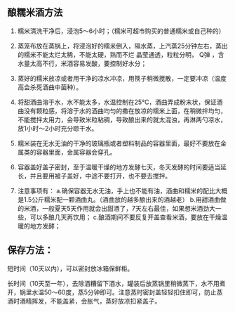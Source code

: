 ## 酿糯米酒方法

1. 糯米清洗干净后，浸泡5～6小时；（糯米可超市购买的普通糯米或自己种的）

2. 蒸笼布放在蒸锅上，将浸泡好的糯米倒入，隔水蒸，上汽蒸25分钟左右，蒸出的糯米不能太烂太稀，不能太硬，熟而不烂 晶莹通透，粒粒分明， Q弹 ，含水量太高不行，米酒容易发酸，要控制好水分；

3. 蒸好的糯米放凉或者用干净的凉水冲凉，用筷子稍微搅散，一定要冲凉（温度高会杀死酒曲中菌种）。

4. 将甜酒曲溶于水，水不能太多，水温控制在25℃，酒曲弄成粉末状，保证酒曲没有颗粒感，将溶于水的酒曲均匀的撒在放凉的糯米上面，在稍微拌均匀，不能搅拌太用力，会导致米粒粘稠，导致酿出来的就太混浊，再淋两勺凉水，放1小时～2小时充分晾干水。

5. 糯米装在无水无油的干净的玻璃瓶或者塑料制品的容器里面，最好不要放在金属类的容器里面，金属容器会穿孔。

6. 容器盖好盖子密封，至于温暖干燥的地方发酵七天，冬天发酵的时间要适当延长，并且要用被子盖好，中途不要打开，也不要去搅拌。

7. 注意事项有：
       a.确保容器无水无油，手上也不能有油，酒曲和糯米的配比大概是1.5公斤糯米配一颗酒曲丸。（酒曲放的越多酿出来的酒越老）
       b.用甜酒曲做的米酒，一般夏天5天作用就会出甜酒了，7天左右最佳，如果想米酒劲大一些，可以多酿几天再饮用；
       c.酿酒期间不要反复开盖查看米酒，要放在干燥温暖的地方发酵；


## 保存方法：

短时间（10天以内），可以密封放冰箱保鲜柜。

长时间（10天至一年），去除酒糟留下酒水，罐装后放蒸锅里稍微蒸下，水不用煮开，锅里水温50～60度，蒸5分钟即可。注意蒸时密封盖轻轻扣住即可，防止蒸酒时酒精挥发，不能盖紧，会胀气，蒸好放凉扣紧盖子。
